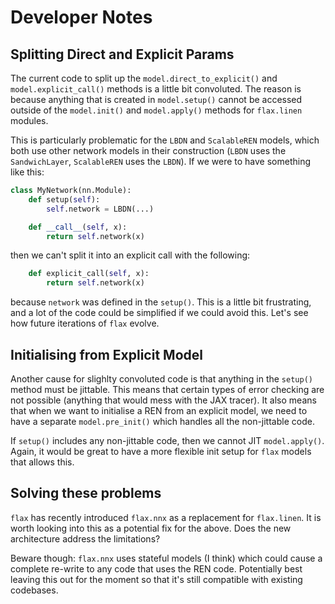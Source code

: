 # Developer Notes


## Splitting Direct and Explicit Params

The current code to split up the `model.direct_to_explicit()` and `model.explicit_call()` methods is a little bit convoluted. The reason is because anything that is created in `model.setup()` cannot be accessed outside of the `model.init()` and `model.apply()` methods for `flax.linen` modules.

This is particularly problematic for the `LBDN` and `ScalableREN` models, which both use other network models in their construction (`LBDN` uses the `SandwichLayer`, `ScalableREN` uses the `LBDN`). If we were to have something like this:

```python
class MyNetwork(nn.Module):
    def setup(self):
        self.network = LBDN(...)

    def __call__(self, x):
        return self.network(x)
```

then we can't split it into an explicit call with the following:

```python
    def explicit_call(self, x):
        return self.network(x)
```

because `network` was defined in the `setup()`. This is a little bit frustrating, and a lot of the code could be simplified if we could avoid this. Let's see how future iterations of `flax` evolve.

## Initialising from Explicit Model

Another cause for slighlty convoluted code is that anything in the `setup()` method must be jittable. This means that certain types of error checking are not possible (anything that would mess with the JAX tracer). It also means that when we want to initialise a REN from an explicit model, we need to have a separate `model.pre_init()` which handles all the non-jittable code.

If `setup()` includes any non-jittable code, then we cannot JIT `model.apply()`. Again, it would be great to have a more flexible init setup for `flax` models that allows this.

## Solving these problems

`flax` has recently introduced `flax.nnx` as a replacement for `flax.linen`. It is worth looking into this as a potential fix for the above. Does the new architecture address the limitations?

Beware though: `flax.nnx` uses stateful models (I think) which could cause a complete re-write to any code that uses the REN code. Potentially best leaving this out for the moment so that it's still compatible with existing codebases.
